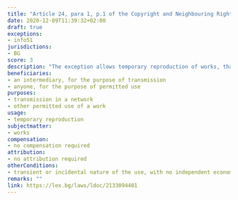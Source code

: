```yaml
---
title: "Article 24, para 1, p.1 of the Copyright and Neighbouring Rights Law (Член 24, ал.1, т.1 от Закона за авторското право и сродните му права)"
date: 2020-12-09T11:39:32+02:00 
draft: true
exceptions:
- info51
jurisdictions:
- BG
score: 3
description: "The exception allows temporary reproduction of works, that has transient or incidental nature, doesn’t have independent economic significance and constitutes an integral and essential part of the technological process and with the sole purpose to enable: a) transmission in a network by an intermediary, or b) other permitted use of a work. The exception extends to all neighbouring rights by express referring provisions" 
beneficiaries:
- an intermediary, for the purpose of transmission
- anyone, for the purpose of permitted use
purposes: 
- transmission in a network
- other permitted use of a work
usage:
- temporary reproduction
subjectmatter:
- works
compensation:
- no compensation required
attribution: 
- no attribution required
otherConditions: 
- transient or incidental nature of the use, with no independent economic significance and constituting an integral and essential part of the technological process
remarks: ""
link: https://lex.bg/laws/ldoc/2133094401
---
```

